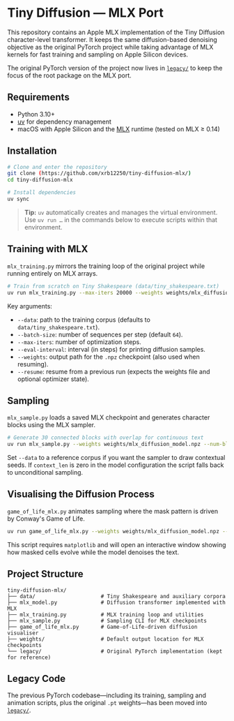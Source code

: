 # Tiny Diffusion — MLX Port

This repository contains an Apple MLX implementation of the Tiny Diffusion character-level transformer. It keeps the same diffusion-based denoising objective as the original PyTorch project while taking advantage of MLX kernels for fast training and sampling on Apple Silicon devices.

The original PyTorch version of the project now lives in [`legacy/`](legacy/) to keep the focus of the root package on the MLX port.

## Requirements

- Python 3.10+
- [uv](https://docs.astral.sh/uv/) for dependency management
- macOS with Apple Silicon and the [MLX](https://github.com/ml-explore/mlx) runtime (tested on MLX ≥ 0.14)

## Installation

```bash
# Clone and enter the repository
git clone (https://github.com/xrb12250/tiny-diffusion-mlx/)
cd tiny-diffusion-mlx

# Install dependencies
uv sync
```

> **Tip:** `uv` automatically creates and manages the virtual environment. Use `uv run …` in the commands below to execute scripts within that environment.

## Training with MLX

`mlx_training.py` mirrors the training loop of the original project while running entirely on MLX arrays.

```bash
# Train from scratch on Tiny Shakespeare (data/tiny_shakespeare.txt)
uv run mlx_training.py --max-iters 20000 --weights weights/mlx_diffusion_model.npz
```

Key arguments:

- `--data`: path to the training corpus (defaults to `data/tiny_shakespeare.txt`).
- `--batch-size`: number of sequences per step (default `64`).
- `--max-iters`: number of optimization steps.
- `--eval-interval`: interval (in steps) for printing diffusion samples.
- `--weights`: output path for the `.npz` checkpoint (also used when resuming).
- `--resume`: resume from a previous run (expects the weights file and optional optimizer state).

## Sampling

`mlx_sample.py` loads a saved MLX checkpoint and generates character blocks using the MLX sampler.

```bash
# Generate 30 connected blocks with overlap for continuous text
uv run mlx_sample.py --weights weights/mlx_diffusion_model.npz --num-blocks 30 --temperature 1.1
```

Set `--data` to a reference corpus if you want the sampler to draw contextual seeds. If `context_len` is zero in the model configuration the script falls back to unconditional sampling.

## Visualising the Diffusion Process

`game_of_life_mlx.py` animates sampling where the mask pattern is driven by Conway's Game of Life.

```bash
uv run game_of_life_mlx.py --weights weights/mlx_diffusion_model.npz --iterations 200 --temperature 0.9
```

This script requires `matplotlib` and will open an interactive window showing how masked cells evolve while the model denoises the text.

## Project Structure

```
tiny-diffusion-mlx/
├── data/                     # Tiny Shakespeare and auxiliary corpora
├── mlx_model.py              # Diffusion transformer implemented with MLX
├── mlx_training.py           # MLX training loop and utilities
├── mlx_sample.py             # Sampling CLI for MLX checkpoints
├── game_of_life_mlx.py       # Game-of-Life-driven diffusion visualiser
├── weights/                  # Default output location for MLX checkpoints
└── legacy/                   # Original PyTorch implementation (kept for reference)
```

## Legacy Code

The previous PyTorch codebase—including its training, sampling and animation scripts, plus the original `.pt` weights—has been moved into [`legacy/`](legacy/).

